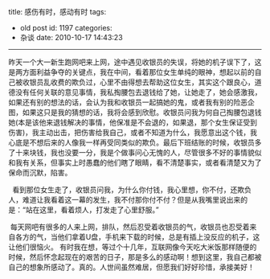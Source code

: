 title: 感伤有时，感动有时
tags:
  - old post
id: 1197
categories:
  - 杂谈
date: 2010-10-17 14:43:23
---

昨天一个大一新生跑网吧来上网，途中遇见收银员的失误，将她的机子误下了，这是两方面利益争夺的关键点，我在中间，看着那位女生单纯的眼神，想起以前的自己被收银员乱收费的欺负过，心里不由得想去帮助这位女生，其实这个跟良心，道德没有任何关联的意见事情，我私掏腰包去退钱给了她，让她走了，她会感激我，如果还有别的想法的话，会认为我和收银员一起搞她的鬼，或者我有别的险恶企图，如果这只是我的猜想的话，我将会感到欣慰。收银员问我为何自己掏腰包退钱她(本是该他来退钱解决的事情，他保准是不会退的，如果退，那个女生保证受到伤害)，我主动出击，把伤害给我自己，或者不知道为什么，我愿意出这个钱，我心底是不想后来的人像我一样再受同类似的欺负。最后下班结账的时候，收银员多了十来块钱，我也没要一分，我是个做事问心无愧的人，尽管很多不好的事情貌似和我有关系，但事实上时愚蠢的他们瞎了眼睛，看不清楚事实，或者看清楚又为了保命而沉默，陷害。

<wbr /> <wbr /> <wbr /> 看到那位女生走了，收银员问我，为什么你付钱，我心里想，你不付，还欺负人，难道让我看着这一幕的发生，我不付那你付不付？但是从我嘴里说出来的是：“站在这里，看着烦人，打发走了心里舒服。”

<wbr /> <wbr /> 每天网吧有很多的人来上网，排队，然后忍受着收银员的气，收银员也忍受着来自各方的气，当他们拿着U盘，手机来下载的时候，总是有插上没反应的机子，这让他们很恼火。 有时我在想，等过个十几年，互联网像今天吃大米饭那样随便的时候，然后怀念起现在的艰苦的日子，那是多么的感动啊！想到这里，我自己都被自己的想象所感动了。真的。人世间虽然难居，但愿我们好好珍惜，承接美好！